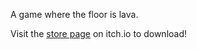 A game where the floor is lava.

Visit the [store page](https://hoenn.itch.io/my-boots) on itch.io to download!
